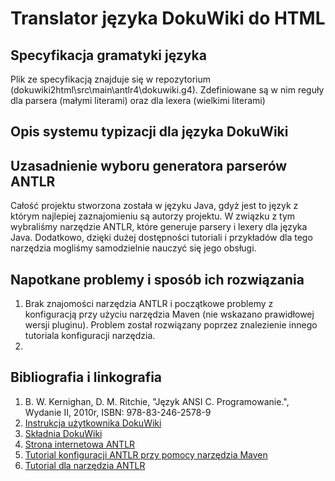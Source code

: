# Translator języka DokuWiki do HTML

## Specyfikacja gramatyki języka
Plik ze specyfikacją znajduje się w repozytorium (dokuwiki2html\src\main\antlr4\dokuwiki.g4). Zdefiniowane są w nim reguły dla parsera (małymi literami) oraz dla lexera (wielkimi literami)

## Opis systemu typizacji dla języka DokuWiki

## Uzasadnienie wyboru generatora parserów ANTLR
Całość projektu stworzona została w języku Java, gdyż jest to język z którym najlepiej zaznajomieniu są autorzy projektu. W związku z tym wybraliśmy narzędzie ANTLR, które generuje parsery i lexery dla języka Java. Dodatkowo, dzięki dużej dostępności tutoriali i przykładów dla tego narzędzia mogliśmy samodzielnie nauczyć się jego obsługi.

## Napotkane problemy i sposób ich rozwiązania
1. Brak znajomości narzędzia ANTLR i początkowe problemy z konfiguracją przy użyciu narzędzia Maven (nie wskazano prawidłowej wersji pluginu). Problem został rozwiązany poprzez znalezienie innego tutoriala konfiguracji narzędzia.
2. 

## Bibliografia i linkografia
1. B. W. Kernighan, D. M. Ritchie, "Język ANSI C. Programowanie.", Wydanie II, 2010r, ISBN: 978-83-246-2578-9
2. [Instrukcja użytkownika DokuWiki](https://www.dokuwiki.org/manual)
3. [Składnia DokuWiki](https://www.dokuwiki.org/wiki:syntax)
4. [Strona internetowa ANTLR](https://www.antlr.org/)
5. [Tutorial konfiguracji ANTLR przy pomocy narzędzia Maven](https://alexecollins.com/antlr4-and-maven-tutorial/)
6. [Tutorial dla narzędzia ANTLR](https://tomassetti.me/antlr-mega-tutorial)

